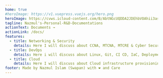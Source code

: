 ```yaml
---
home: true
#heroImage: https://v1.vuepress.vuejs.org/hero.png
heroImage: https://cvws.icloud-content.com/B/AbtNGcUQDDA2JDEhbVOAhii3asMxASJj0LJROs58Eozh-e54ZPPx3J-a/public.jpeg?o=Ao-b5tEJyzAOHbbTeDnCfLRTasD7JwsVdIdVgIgMwaC1&v=1&x=3&a=CAog6-imPfHIDqdnONk-3oeQRglHAW6quZw6nNm3pZtrjkcSbxDbrOKz6TAY24m-tekwIgEAUgS3asMxWgTx3J-aaieM5fpoeWpIrO25AxZZJSkAKh0wPbUVTyZ_Aey--aTbdHBnR0-jSahyJ4o9PGBIzxuF0VrK9TpUo_1wJjiTBh1kiof8kycRarTbzUsHc9F4Fw&e=1677565330&fl=&r=9f9285e3-5105-490b-9a6a-97289132c41e-1&k=gJKmNK2IwlwGELx2_0L-gg&ckc=com.apple.photos.cloud&ckz=PrimarySync&y=1&p=45&s=M86BV5bBNL8TFEoh0zSGE-ur7rc
tagline: Nazmul's-Personal-R&D-Documentations
actionText: Documents →
actionLink: /docs/
features:
  - title: Networking & Security
    details: Here I will discuss about CCNA, MTCNA, MTCRE & Cyber Security
  - title: DevOps
    details: Here i will discuss about Linux, Git, CI CD, IaC, Deployments & Monitoring.
  - title: Cloud
    details: Here I will discuss about Cloud infrastructure provisioning, Networking, security and Others
footer: Made by Nazmul Islam (Swapan) with ❤️ and Care
---
```

